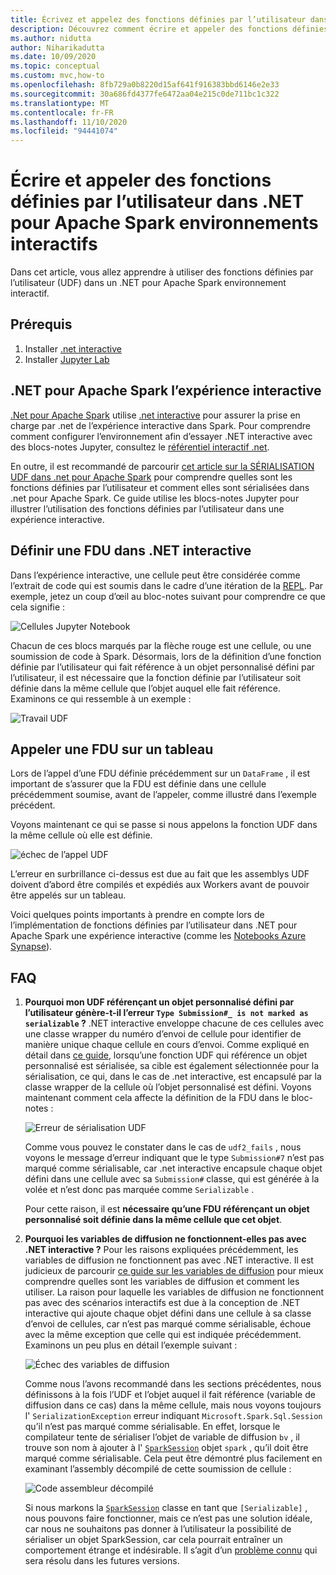 ```yaml
---
title: Écrivez et appelez des fonctions définies par l’utilisateur dans .NET pour Apache Spark environnements interactifs.
description: Découvrez comment écrire et appeler des fonctions définies par l’utilisateur dans .NET pour Apache Spark des shells interactifs.
ms.author: nidutta
author: Niharikadutta
ms.date: 10/09/2020
ms.topic: conceptual
ms.custom: mvc,how-to
ms.openlocfilehash: 8fb729a0b8220d15af641f916383bbd6146e2e33
ms.sourcegitcommit: 30a686fd4377fe6472aa04e215c0de711bc1c322
ms.translationtype: MT
ms.contentlocale: fr-FR
ms.lasthandoff: 11/10/2020
ms.locfileid: "94441074"
---
```

# <a name="write-and-call-udfs-in-net-for-apache-spark-interactive-environments"></a>Écrire et appeler des fonctions définies par l’utilisateur dans .NET pour Apache Spark environnements interactifs

Dans cet article, vous allez apprendre à utiliser des fonctions définies par l’utilisateur (UDF) dans un .NET pour Apache Spark environnement interactif.

## <a name="prerequisites"></a>Prérequis

1. Installer [.net interactive](https://github.com/dotnet/interactive)
2. Installer [Jupyter Lab](https://jupyter.org/)

## <a name="net-for-apache-spark-interactive-experience"></a>.NET pour Apache Spark l’expérience interactive

[.Net pour Apache Spark](https://github.com/dotnet/spark) utilise [.net interactive](https://devblogs.microsoft.com/dotnet/net-interactive-is-here-net-notebooks-preview-2/) pour assurer la prise en charge par .net de l’expérience interactive dans Spark. Pour comprendre comment configurer l’environnement afin d’essayer .NET interactive avec des blocs-notes Jupyter, consultez le [référentiel interactif .net](https://github.com/dotnet/interactive).

En outre, il est recommandé de parcourir [cet article sur la SÉRIALISATION UDF dans .net pour Apache Spark](udf-guide.md) pour comprendre quelles sont les fonctions définies par l’utilisateur et comment elles sont sérialisées dans .net pour Apache Spark.
Ce guide utilise les blocs-notes Jupyter pour illustrer l’utilisation des fonctions définies par l’utilisateur dans une expérience interactive.

## <a name="define-a-udf-in-net-interactive"></a>Définir une FDU dans .NET interactive

Dans l’expérience interactive, une cellule peut être considérée comme l’extrait de code qui est soumis dans le cadre d’une itération de la [REPL](https://en.wikipedia.org/wiki/Read%E2%80%93eval%E2%80%93print_loop). Par exemple, jetez un coup d’œil au bloc-notes suivant pour comprendre ce que cela signifie :

![Cellules Jupyter Notebook](./media/dotnet-interactive/dotnet-interactive-cells.png)

Chacun de ces blocs marqués par la flèche rouge est une cellule, ou une soumission de code à Spark. Désormais, lors de la définition d’une fonction définie par l’utilisateur qui fait référence à un objet personnalisé défini par l’utilisateur, il est nécessaire que la fonction définie par l’utilisateur soit définie dans la même cellule que l’objet auquel elle fait référence. Examinons ce qui ressemble à un exemple :

![Travail UDF](./media/dotnet-interactive/working-udf.png)

## <a name="call-a-udf-on-a-dataframe"></a>Appeler une FDU sur un tableau

Lors de l’appel d’une FDU définie précédemment sur un `DataFrame` , il est important de s’assurer que la FDU est définie dans une cellule précédemment soumise, avant de l’appeler, comme illustré dans l’exemple précédent.

Voyons maintenant ce qui se passe si nous appelons la fonction UDF dans la même cellule où elle est définie.

![échec de l’appel UDF](./media/dotnet-interactive/udf_fails.png)

L’erreur en surbrillance ci-dessus est due au fait que les assemblys UDF doivent d’abord être compilés et expédiés aux Workers avant de pouvoir être appelés sur un tableau.

Voici quelques points importants à prendre en compte lors de l’implémentation de fonctions définies par l’utilisateur dans .NET pour Apache Spark une expérience interactive (comme les [Notebooks Azure Synapse](/azure/synapse-analytics/spark/apache-spark-development-using-notebooks)).

## <a name="faqs"></a>FAQ

1. **Pourquoi mon UDF référençant un objet personnalisé défini par l’utilisateur génère-t-il l’erreur `Type Submission#_ is not marked as serializable` ?**
    .NET interactive enveloppe chacune de ces cellules avec une classe wrapper du numéro d’envoi de cellule pour identifier de manière unique chaque cellule en cours d’envoi. Comme expliqué en détail dans [ce guide](udf-guide.md), lorsqu’une fonction UDF qui référence un objet personnalisé est sérialisée, sa cible est également sélectionnée pour la sérialisation, ce qui, dans le cas de .net interactive, est encapsulé par la classe wrapper de la cellule où l’objet personnalisé est défini.
    Voyons maintenant comment cela affecte la définition de la FDU dans le bloc-notes :

    ![Erreur de sérialisation UDF](./media/dotnet-interactive/udf-serialization-error.png)

    Comme vous pouvez le constater dans le cas de `udf2_fails` , nous voyons le message d’erreur indiquant que le type `Submission#7` n’est pas marqué comme sérialisable, car .net interactive encapsule chaque objet défini dans une cellule avec sa `Submission#` classe, qui est générée à la volée et n’est donc pas marquée comme `Serializable` .

    Pour cette raison, il est **nécessaire qu’une FDU référençant un objet personnalisé soit définie dans la même cellule que cet objet**.

2. **Pourquoi les variables de diffusion ne fonctionnent-elles pas avec .NET interactive ?**
    Pour les raisons expliquées précédemment, les variables de diffusion ne fonctionnent pas avec .NET interactive. Il est judicieux de parcourir [ce guide sur les variables de diffusion](broadcast-guide.md) pour mieux comprendre quelles sont les variables de diffusion et comment les utiliser. La raison pour laquelle les variables de diffusion ne fonctionnent pas avec des scénarios interactifs est due à la conception de .NET interactive qui ajoute chaque objet défini dans une cellule à sa classe d’envoi de cellules, car n’est pas marqué comme sérialisable, échoue avec la même exception que celle qui est indiquée précédemment.
    Examinons un peu plus en détail l’exemple suivant :

    ![Échec des variables de diffusion](./media/dotnet-interactive/broadcast-fails.png)

    Comme nous l’avons recommandé dans les sections précédentes, nous définissons à la fois l’UDF et l’objet auquel il fait référence (variable de diffusion dans ce cas) dans la même cellule, mais nous voyons toujours l' `SerializationException` erreur indiquant `Microsoft.Spark.Sql.Session` qu’il n’est pas marqué comme sérialisable. En effet, lorsque le compilateur tente de sérialiser l’objet de variable de diffusion `bv` , il trouve son nom à ajouter à l' [`SparkSession`](https://github.com/dotnet/spark/blob/master/src/csharp/Microsoft.Spark/Sql/SparkSession.cs#L20) objet `spark` , qu’il doit être marqué comme sérialisable. Cela peut être démontré plus facilement en examinant l’assembly décompilé de cette soumission de cellule :

    ![Code assembleur décompilé](./media/dotnet-interactive/decompiledAssembly.png)

    Si nous markons la [`SparkSession`](https://github.com/dotnet/spark/blob/master/src/csharp/Microsoft.Spark/Sql/SparkSession.cs#L20) classe en tant que `[Serializable]` , nous pouvons faire fonctionner, mais ce n’est pas une solution idéale, car nous ne souhaitons pas donner à l’utilisateur la possibilité de sérialiser un objet SparkSession, car cela pourrait entraîner un comportement étrange et indésirable. Il s’agit d’un [problème connu](https://github.com/dotnet/spark/issues/619) qui sera résolu dans les futures versions.
